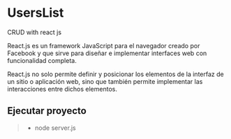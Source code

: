# UsersList
CRUD with react js

React.js es un framework JavaScript para el navegador creado por Facebook y que sirve para diseñar e implementar interfaces web con funcionalidad completa.

React.js no solo permite definir y posicionar los elementos de la interfaz de un sitio o aplicación web, sino que también permite implementar las interacciones entre dichos elementos.

Ejecutar proyecto
-----------------

> - node server.js
